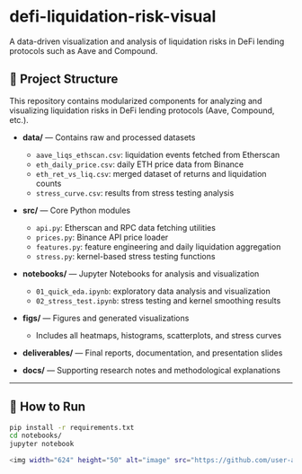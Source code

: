 # defi-liquidation-risk-visual
A data-driven visualization and analysis of liquidation risks in DeFi lending protocols such as Aave and Compound.
## 📂 Project Structure

This repository contains modularized components for analyzing and visualizing liquidation risks in DeFi lending protocols (Aave, Compound, etc.).

- **data/** — Contains raw and processed datasets  
  - `aave_liqs_ethscan.csv`: liquidation events fetched from Etherscan  
  - `eth_daily_price.csv`: daily ETH price data from Binance  
  - `eth_ret_vs_liq.csv`: merged dataset of returns and liquidation counts  
  - `stress_curve.csv`: results from stress testing analysis  

- **src/** — Core Python modules  
  - `api.py`: Etherscan and RPC data fetching utilities  
  - `prices.py`: Binance API price loader  
  - `features.py`: feature engineering and daily liquidation aggregation  
  - `stress.py`: kernel-based stress testing functions  

- **notebooks/** — Jupyter Notebooks for analysis and visualization  
  - `01_quick_eda.ipynb`: exploratory data analysis and visualization  
  - `02_stress_test.ipynb`: stress testing and kernel smoothing results  

- **figs/** — Figures and generated visualizations  
  - Includes all heatmaps, histograms, scatterplots, and stress curves  

- **deliverables/** — Final reports, documentation, and presentation slides  

- **docs/** — Supporting research notes and methodological explanations  

---

## 🚀 How to Run

```bash
pip install -r requirements.txt
cd notebooks/
jupyter notebook

<img width="624" height="50" alt="image" src="https://github.com/user-attachments/assets/a753e84f-c547-47b9-9938-00f8c133ee7d" />
